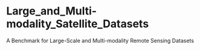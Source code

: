# Large_and_Multi-modality_Satellite_Datasets
A Benchmark for Large-Scale and Multi-modality Remote Sensing Datasets
